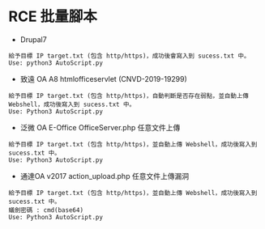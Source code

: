 # RCE 批量腳本
- Drupal7
```
給予目標 IP target.txt (包含 http/https)，成功後會寫入到 sucess.txt 中。
Use: python3 AutoScript.py
```
- 致遠 OA A8 htmlofficeservlet (CNVD-2019-19299)
```
給予目標 IP target.txt (包含 http/https)，自動判斷是否存在弱點，並自動上傳 Webshell，成功後寫入到 sucess.txt 中。
Use: Python3 AutoScript.py
```
- 泛微 OA E-Office OfficeServer.php 任意文件上傳
```
給予目標 IP target.txt (包含 http/https)，並自動上傳 Webshell，成功後寫入到 sucess.txt 中。
Use: Python3 AutoScript.py
```
- 通達OA v2017 action_upload.php 任意文件上傳漏洞
```
給予目標 IP target.txt (包含 http/https)，並自動上傳 Webshell，成功後寫入到 sucess.txt 中。
蟻劍密碼 : cmd(base64)
Use: Python3 AutoScript.py
```
